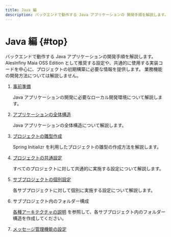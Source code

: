 ```yaml
---
title: Java 編
description: バックエンドで動作する Java アプリケーションの 開発手順を解説します。
---
```


# Java 編 {#top}

バックエンドで動作する Java アプリケーションの開発手順を解説します。
AlesInfiny Maia OSS Edition として推奨する設定や、共通的に使用する実装コードを中心に、プロジェクトの初期構築に必要な情報を提供します。
業務機能の開発方法については解説しません。

1. [事前準備](./preparation.md)

    Java アプリケーションの開発に必要なローカル開発環境について解説します。

1. [アプリケーションの全体構造](./application-structure.md)

    Java アプリケーションの全体構造について解説します。

1. [プロジェクトの雛型作成](./create-project.md)

    Spring Initializr を利用したプロジェクトの雛型の作成方法を解説します。

1. [プロジェクトの共通設定](./common-project-settings.md)

    すべてのプロジェクトに対して共通的に実施する設定について解説します。

1. [サブプロジェクトの個別設定](./sub-project-settings/index.md)

    各サブプロジェクトに対して個別に実施する設定について解説します。

1. サブプロジェクト内のフォルダー構成

    [各種アーキテクチャの説明](../../../app-architecture/index.md) を参照して、各サブプロジェクト内のフォルダー構造を作成してください。

1. [メッセージ管理機能の設定](./message-management.md)
